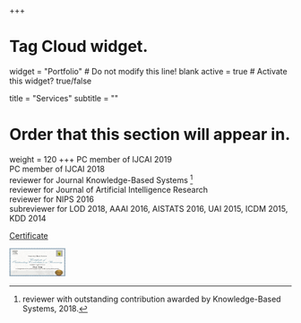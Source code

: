 +++

# Tag Cloud widget.
widget = "Portfolio"  # Do not modify this line! blank
active = true  # Activate this widget? true/false

title = "Services"
subtitle = ""

# Order that this section will appear in.
weight = 120
+++
PC member of IJCAI 2019 <br />
PC member of IJCAI 2018 <br />
reviewer for Journal Knowledge-Based Systems  [^1] <br />
reviewer for Journal of Artificial Intelligence Research <br />
reviewer for NIPS 2016 <br />
subreviewer for LOD 2018,  AAAI 2016, AISTATS 2016, UAI 2015, ICDM 2015, KDD 2014 <br />

[^1]: reviewer with outstanding contribution awarded by Knowledge-Based Systems, 2018. 

<a href="https://github.com/syang16/academic-kickstart/blob/master/static/img/certificate.jpg"> Certificate </a> 
<p> <img src="certificate.jpg" width="100" height="50"></p>
